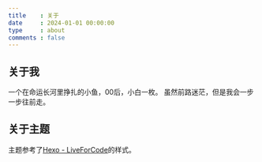 ```yaml
---
title    : 关于
date     : 2024-01-01 00:00:00
type     : about
comments : false
---
```

## 关于我
一个在命运长河里挣扎的小鱼，00后，小白一枚。
虽然前路迷茫，但是我会一步一步往前走。
## 关于主题

主题参考了[Hexo - LiveForCode](https://github.com/first19326/Hexo-LiveForCode/)的样式。
